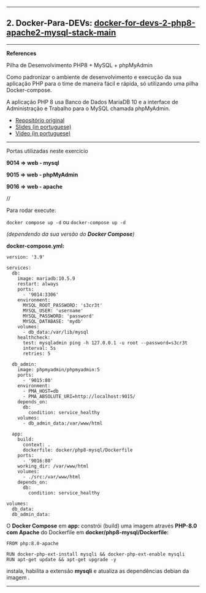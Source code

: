 <hr>
<!-- 2. Docker-Para-DEVs: -->

## 2. Docker-Para-DEVs: [docker-for-devs-2-php8-apache2-mysql-stack-main](https://github.com/vladimirpezzole/Docker-Para-DEVs/tree/main/docker-for-devs-2-php8-apache2-mysql-stack-main)

<hr>

**References**

Pilha de Desenvolvimento PHP8 + MySQL + phpMyAdmin

Como padronizar o ambiente de desenvolvimento e execução da sua aplicação PHP para o time de maneira fácil e rápida, só utilizando uma pilha Docker-compose.

A aplicação PHP 8 usa Banco de Dados MariaDB 10 e a interface de Administração e Trabalho para o MySQL chamada phpMyAdmin.

* [Repositório original](https://github.com/luismr/docker-for-devs-2-php8-apache2-mysql-stack) 
* [Slides (in portuguese)](https://docs.google.com/presentation/d/1K0c4Op8kKbNOc3ymd0ob4YIKa5BAsGAs5ZTe4R5p_4I/edit?usp=sharing)
* [Video (in portuguese)](https://youtu.be/kEayvleOv6E)

<hr>

Portas utilizadas neste exercício

**9014 => web - mysql**

**9015 => web - phpMyAdmin**

**9016 => web - apache**

// 

Para rodar execute:

`docker compose up -d` ou `docker-compose up -d ` 

<i>(dependendo da sua versão do **Docker  Compose**)</i>

**docker-compose.yml:**

```
version: '3.9'

services:
  db:
    image: mariadb:10.5.9
    restart: always
    ports:
      - '9014:3306'
    environment:
      MYSQL_ROOT_PASSWORD: 's3cr3t'
      MYSQL_USER: 'username'
      MYSQL_PASSWORD: 'password'
      MYSQL_DATABASE: 'mydb'
    volumes:
      - db_data:/var/lib/mysql
    healthcheck:
      test: mysqladmin ping -h 127.0.0.1 -u root --password=s3cr3t
      interval: 5s
      retries: 5

  db_admin:
    image: phpmyadmin/phpmyadmin:5
    ports:
      - '9015:80'
    environment:
      - PMA_HOST=db
      - PMA_ABSOLUTE_URI=http://localhost:9015/
    depends_on:
      db:
        condition: service_healthy
    volumes:
      - db_admin_data:/var/www/html

  app:
    build:
      context: .
      dockerfile: docker/php8-mysql/Dockerfile
    ports:
      - '9016:80'
    working_dir: /var/www/html
    volumes:
      - ./src:/var/www/html
    depends_on:
      db:
        condition: service_healthy

volumes:
  db_data:
  db_admin_data:

```

O **Docker Compose** em **app:** constrói (build) uma imagem através **PHP-8.0 com Apache** do Dockerfile em **docker/php8-mysql/Dockerfile:**

```
FROM php:8.0-apache

RUN docker-php-ext-install mysqli && docker-php-ext-enable mysqli
RUN apt-get update && apt-get upgrade -y

```

instala, habilita a extensão **mysqli** e atualiza as dependências debian da imagem .

<hr>